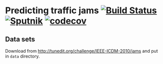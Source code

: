 # Predicting traffic jams [![Build Status](https://travis-ci.org/jedrz/predicting-jams.svg)](https://travis-ci.org/jedrz/predicting-jams) [![Sputnik](https://sputnik.ci/conf/badge)](https://sputnik.ci/app#/builds/jedrz/predicting-jams) [![codecov](https://codecov.io/gh/jedrz/predicting-jams/branch/master/graph/badge.svg)](https://codecov.io/gh/jedrz/predicting-jams)

## Data sets

Download from http://tunedit.org/challenge/IEEE-ICDM-2010/jams and put in
`data` directory.
